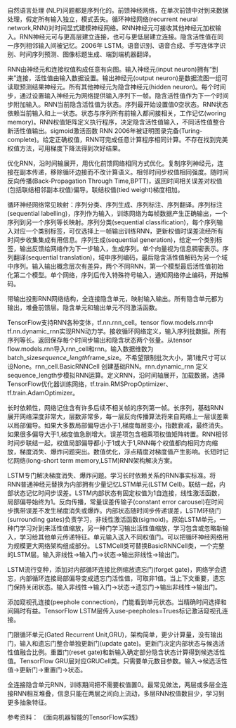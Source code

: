 自然语言处理 (NLP)问题都是序列化的。前馈神经网络，在单次前馈中对到来数据处理，假定所有输入独立，模式丢失。循环神经网络(recurrent neural network,RNN)对时间显式建模神经网络。RNN神经元可接收其他神经元加权输入。RNN神经元可与更高层建立连接，也可与更低层建立连接。隐含活性值在同一序列相邻输入间被记忆。2006年 LSTM。语音识别、语音合成、手写连体字识别、时间序列预测、图像标题生成、端到端机器翻译。

RNN由神经元和连接权值构成任意有向图。输入神经元(input neuron)拥有“到来”连接，活性值由输入数据设置。输出神经元(output neuron)是数据流图一组可读取预测结果神经元。所有其他神经元为隐含神经元(hidden neuron)。每个时间步，通过设置输入神经元为网络提供输入序列下一帧。隐含活性值作为下一个时间步附加输入。RNN当前隐含活性值为状态。序列最开始设置值0空状态。RNN状态依赖当前输入和上一状态。状态与序列所有前输入都间接相关，工作记忆(woring memory)。RNN权值矩阵定义执行程序，决定隐含活性值输入，不同活性值整合新活性值输出。sigmoid激活函数 RNN 2006年被证明图录完备(Turing-complete)。给定正确权值，RNN可完成任意计算程序相同计算。不存在找到完美权值方法，可用梯度下降法得到次好结果。

优化RNN，沿时间输展开，用优化前馈网络相同方式优化。复制序列神经元，连接在副本传递，移除循环边接而不改计算语义。相邻时间步权值相同强度。随时间反向传播(Back-Propagation Through Time,BPTT)，返回时间相关误差对权值(包括联结相邻副本权值)偏导。联结权值(tied weight)梯度相加。

循环神经网络常见映射：序列分类、序列生成、序列标注、序列翻译。序列标注(sequential labelling)，序列作为输入，训练网络为每帧数据产生正确输出，一个序列到另一个序列等长映射。序列分类(sequential classification)，每个序列输入对应一个类别标签，可仅选择上一帧输出训练RNN，更新权值时误差流经所有时间步收集集成有用信息。序列生成(sequential generation)，给定一个类别标签，输出反馈给网络作为下一步输入，生成序列。单个向量视为信息稠密表示。序列翻译(sequential translation)，域中序列编码，最后隐含活性值解码为另一个域中序列。输入输出概念层次有差异，两个不同RNN，第一个模型最后活性值初始化第二个模型。单个网络，序列后传入特殊符号输入，通知网络停止编码，开始解码。

带输出投影RNN网络结构，全连接隐含单元，映射输入输出。所有隐含单元都为输出，堆叠前馈层。隐含单元和输出单元不同激活函数。

TensorFlow支持RNN各种变体，tf.nn.rnn_cell。tensor flow.models.rnn中tf.nn.dynamic_rnn实现RNN动力学。接收循环网络定义，输入序列批数据。所有序列等长。返回保存每个时间步输出和隐含状态两个张量。从tensor flow.models.rnn导入rnn_cell和rnn。输入数据维数为batch_size*sequence_length*frame_size。不希望限制批次大小，第1维尺寸可以设None。rnn_cell.BasicRNNCell 创建基础RNN。rnn.dynamic_rnn 定义sequence_length步模拟RNN运算。定义RNN，沿时间轴展开，加载数据，选择TensorFlow优化器训练网络，tf.train.RMSPropOptimizer、tf.train.AdamOptimizer。

长时依赖性，网络记住含有许多后续不相关帧的序列第一帧。长序列，基础RNN展开网络深度非常大，层数非常多，每一层反向传播算法将来自网络上一层误差乘以局部偏导。如果大多数局部偏导远小于1,梯度每层变小，指数衰减，最终消失。如果很多偏导大于1,梯度值急剧增大。误差项包含相乘项权值矩阵转置。RNN相邻时间步联结一起，权值局部偏导都小于1或大于1,RNN每个权值都向相同方向缩放，梯度消失、爆炸问题突出。数值优化，浮点精度对梯度值产生影响。长短时记忆网络(long-short term memory,LSTM)RNN架构解决方案。

LSTM专门解决梯度消失、爆炸问题。学习长时依赖关系的RNN事实标准。将RNN普通神经元替换为内部拥有少量记忆LSTM单元(LSTM Cell)。联结一起，内部状态记忆时间步误差。LSTM内部状态有固定权值为1自连接，线性激活函数，局部偏导始终为1。反向传播，常量误差传输子(constant error carousel)在时间步携带误差不发生梯度消失或爆炸。内部状态随时间步传递误差，LSTM环绕门(surrounding gates)负责学习，非线性激活函数(sigmoid)。原始LSTM单元，一种门学习对到来活性值缩放，另一种门学习输出活性值缩放，学习包含或忽略新输入，学习给其他单元传递特征。单元输入送入不同权值门。可以把循环神经网络用为规模更大网络架构组成部分。
LSTMCell类可替换BasicRNNCell类，一个完整的LSTM层。输入非线性->输入门->状态->输出非线性->输出门。

LSTM流行变种，添加对内部循环连接比例缩放遗忘门(forget gate)，网络学会遗忘，内部循环连接局部偏导变成遗忘门活性值，可取非1值。当上下文重要，遗忘门保持关闭状态。输入非线性->输入门->状态->遗忘门->输出非线性->输出门。

添加窥视孔连接(peephole connection)，门能看到单元状态。当精确时间选择和间隔时有益。TensorFlow LSTM层传入use-peepholes=Trues标记激活窥视孔连接。

门限循环单元(Gated Recurrent Unit,GRU)，架构简单，更少计算量，没有输出门，输入和遗忘门整合单独更新门(update gate)。更新门决定内部状态与候选活性值融合比例。重置门(reset gate)和新输入确定部分隐含状态计算得到候选活性值。TensorFlow GRU层对应GRUCell类。只需要单元数目参数。输入->候选活性值->更新门->重置门->状态。

全连接隐含单元RNN，训练期间把不需要权值置0。最常见做法，两层或多层全连接RNN相互堆叠，信息只能在两层之间向上流动，多层RNN权值数目少，学习到更多抽象特征。


参考资料：
《面向机器智能的TensorFlow实践》


